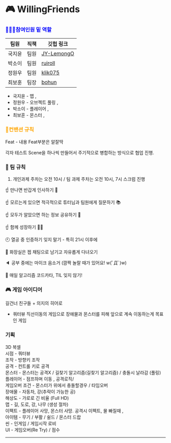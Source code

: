 # 🎮 WillingFriends
### <span style="color:blue"> 🧑‍🤝‍🧑참여인원 밑 역할 </span>
|팀원|직책|깃헙 링크|
|------|---|---|
|국지윤|팀원|[JY-LemongO](https://github.com/JY-LemongO)|
|박소이|팀원|[ruiroll](https://github.com/ruiroll)|
|정원우|팀원|[klik075](https://github.com/klik075)|
|최보훈|팀장|[bohun](https://github.com/iou-bohun)|

* 국지윤 - 맵 , 
* 정원우 - 오브젝트 풀링 , 
* 박소이 - 플레이어 , 
* 최보훈 -  몬스터 ,

### <span style="color:orange"> 📝컨밴션 규칙 </span>
Feat - 내용
Feat부분은 알잘딱

각자 테스트 Scene을 하나씩 만들어서 주기적으로 병합하는 방식으로 협업 진행.

### 🤝 팀 규칙 
1.  개인과제 주차는 오전 10시 / 팀 과제 주차는 오전 10시, 7시 스크럼 진행

☝ 만나면 반갑게 인사하기 🙌

☝ 모르는게 있으면 적극적으로 튜터님과 팀원에게 질문하기 📚

☝ 모두가 알았으면 하는 정보 공유하기 📡

☝ 함께 성장하기 🤜🤛

🕘 열공 중 인증하기 잊지 말기 - 특히 21시 이후에

🚽 화장실은 젭 채팅으로 남기고 자유롭게 다녀오기

🔈 공부 중에는 마이크 음소거 (깜짝 놀랄 때가 있어요! w(ﾟДﾟ)w)

🤝 매일 알고리즘 코드카타, TIL 잊지 않기!

### 🎮 게임 아이디어 
길건너 친구들 + 의지의 히어로 
- 쿼터뷰 직선이동의 게임으로 장애물과 몬스터를 피해 앞으로 계속 이동하는게 목표인 게임

  
### 기획
3D 복셀   
시점 - 쿼터뷰    
조작 - 방향키 조작   
공격 - 컨트롤 키로 공격    
몬스터 - 몬스터는 공격X / 길찾기 알고리즘(길찾기 알고리즘) / 충돌시 날라감 (풀링)   
플레이어 - 점프하며 이동 , 공격로직/    
게임오버 조건 - 몬스터가 위에서 충돌할경우 / 타임오버    
장애물 - 자동차, 강(추락이 가능한 공)   
해상도 - 가로로 긴 비율 (Full HD)    
맵 - 길, 도로, 강, 나무 (생성 절차)   
이팩트 - 플레이어 사망, 몬스터 사망. 공격시 이펙트, 물 빠질때 ,    
아이템 - 무기 / 부활 / 쉴드 / 몬스터 드랍   
씬 - 인게임 / 게임시작 로비    
UI - 게임오버(Re Try)  / 점수   

-------------------

